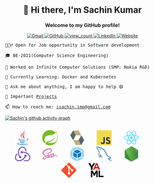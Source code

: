 <h1 align= 'center'> 👋 Hi there, I'm <strong>Sachin Kumar</strong></h3>
<div  align= 'center'>
<!-- <code>I'm a fervent software developer eager to share my creations</code>
<br /> -->
 <!-- <span>Step into my GitHub realm and explore the wonders I've crafted!<span> -->
<!-- <code>I'm a Software developer passionate about Software development. Welcome to my GitHub profile!</code> -->
</div>
<h3 align=center>Welcome to my GitHub profile!</h3>

<!-- -->
<!-- ![Profile Views](https://komarev.com/ghpvc/?username=ksachin7&color=blue&style=flat-square) -->

<!-- Connect with me -->
<!-- 
[![Gmail](https://img.shields.io/badge/Gmail-%23D14836.svg?logo=gmail&logoColor=white)](mailto:isachin.imp@gmail.com)
[![LinkedIn](https://img.shields.io/badge/LinkedIn-%230077B5.svg?logo=linkedin&logoColor=white)](https://www.linkedin.com/in/sachin-k-187419184)
[![GitHub](https://img.shields.io/badge/GitHub-%23181717.svg?logo=github&logoColor=white)](https://github.com/ksachin7)
[![](https://img.shields.io/badge/Website-%23000000.svg?logo=About.me&logoColor=white)](https://dev-sachin.netlify.app)
-->
 <p align="center">
  <a href="mailto:isachin.imp@gmail.com" target="_blank">
    <img src="https://img.shields.io/badge/Gmail-%23D14836.svg?logo=gmail&logoColor=white&style=flat" alt="Gmail">
  </a>
  <a href="https://github.com/ksachin7" target="_blank">
    <img src="https://img.shields.io/badge/GitHub-%23181717.svg?logo=github&logoColor=white&style=flat" alt="GitHub">
  </a>

  <a href="https://github.com/ksachin7">
     <img src="https://visitcount.itsvg.in/api?id=ksachin7&color=6&pretty=true" alt="view_count" height="20">
  </a>
  <a href="https://www.linkedin.com/in/sachin-k-187419184" target="_blank">
    <img src="https://img.shields.io/badge/LinkedIn-%230077B5.svg?logo=linkedin&logoColor=white&style=flat" alt="LinkedIn">
  </a>
  <a href="https://dev-sachin.netlify.app" target="_blank">
    <img src="https://img.shields.io/badge/Website-%23000000.svg?logo=About.me&logoColor=white&style=flat" alt="Website">
  </a>
</p>

<!-- ## About Me -->
<div align="">

<pre>
🙋🏻‍♂️ Open for Job opportunity in Software development     <br>
🎓 BE-2021(Computer Science Engineering)  <br>
💼 Worked on Infinite Computer Solutions (SMP: Nokia R&D)  <br>
🌱 Currently Learning: Docker and Kubernetes <br>
💬 Ask me about anything, I am happy to help 😄 <br>
🚀 Important <a href="projects.md" target="_blank">Projects</a><br>
📫 How to reach me: <a href='mailto:isachin.imp@gmail.com'>isachin.imp@gmail.com</a> <i class="fa-solid fa-envelope"></i>
</pre>
<!--  <img src="left-arrow.gif" alt="left" width="16px" height="auto"> -->

<!--
<a href="https://github-readme-stats.vercel.app/api/top-langs/?username=ksachin7&layout=donut-vertical">
    <img  height=170 src="https://github-readme-stats.vercel.app/api/top-langs/?username=ksachin7&layout=compact&theme=dark&hide_border=true&)](https://github.com/ksachin7" />
</a> -->
<!-- <img src="https://github-readme-stats.vercel.app/api/top-langs/?username=ksachin7&layout=donut&theme=vue&card_width=300" height="170"> -->
</div>
<!--
<div align="center"> 
  [![Profile Views](https://visitcount.itsvg.in/api?id=ksachin7&color=1)](https://visitcount.itsvg.in) 
 <a href="https://github-readme-stats.vercel.app/api/top-langs/?username=ksachin7&layout=donut-vertical">
  <img align="center" src="https://github-readme-streak-stats.herokuapp.com/?user=ksachin7&theme=whatsapp-light2&mode=weekly&card_height=47" alt="GitHub Streak Stats">
 </a> 
</div> 
-->

[![Sachin's github activity graph](https://github-readme-activity-graph.vercel.app/graph?username=ksachin7&theme=github-compact&hide_border=)](https://github.com/ksachin7/github-readme-activity-graph)

<!-- 🛠️ Languages and Tools:   -->
<br />

<div align="center">
  <img src="https://raw.githubusercontent.com/devicons/devicon/master/icons/java/java-original.svg" width="50" alt="Java" style="margin-right: 23px;">
&nbsp;&nbsp;
 <img src="https://raw.githubusercontent.com/devicons/devicon/master/icons/spring/spring-original.svg" width="50" alt="Spring" style="margin-right: 23px;">
 &nbsp;&nbsp;
<img src="https://raw.githubusercontent.com/devicons/devicon/master/icons/hibernate/hibernate-original.svg" width="50" alt="hibernate" style="margin-right: 23px;">
&nbsp;&nbsp;
  <img src="https://raw.githubusercontent.com/devicons/devicon/master/icons/javascript/javascript-original.svg" width="50" alt="JavaScript" style="margin-right: 23px;">
  &nbsp;&nbsp;
  <img src="https://raw.githubusercontent.com/devicons/devicon/master/icons/react/react-original.svg" width="50" alt="React" style="margin-right: 23px;">
  &nbsp;&nbsp;
  <img src="https://raw.githubusercontent.com/devicons/devicon/master/icons/redux/redux-original.svg" width="50" alt="Redux" style="margin-right: 23px;">
  &nbsp;&nbsp;
<!--   <img src="https://raw.githubusercontent.com/devicons/devicon/master/icons/css3/css3-original.svg" width="50" alt="CSS" style="margin-right: 23px;">
  &nbsp;&nbsp;&nbsp; -->
<!--   <img src="https://raw.githubusercontent.com/devicons/devicon/master/icons/html5/html5-original.svg" width="50" alt="HTML" style="margin-right: 23px;">
  &nbsp;&nbsp;&nbsp; -->
  <img src="https://raw.githubusercontent.com/devicons/devicon/master/icons/sass/sass-original.svg" width="50" alt="SCSS" style="margin-right: 23px;">
  &nbsp;&nbsp;
  <img src="https://raw.githubusercontent.com/devicons/devicon/master/icons/webpack/webpack-original.svg" width="50" alt="Webpack" style="margin-right: 23px;">
  &nbsp;&nbsp;
  <img src="https://raw.githubusercontent.com/devicons/devicon/master/icons/mysql/mysql-original.svg" width="50" alt="MySQL" style="margin-right: 23px;">
  &nbsp;&nbsp;
  <img src="https://raw.githubusercontent.com/devicons/devicon/master/icons/nodejs/nodejs-original.svg" width="50" alt="NodeJS" style="margin-right: 23px;">
  &nbsp;&nbsp;
  <img src="https://raw.githubusercontent.com/devicons/devicon/master/icons/git/git-original.svg" width="50" alt="Git"  style="margin-right: 23px;">
    &nbsp;&nbsp;
  <img src="https://raw.githubusercontent.com/devicons/devicon/master/icons/yaml/yaml-original.svg" width="50" alt="Yaml">
</div>
